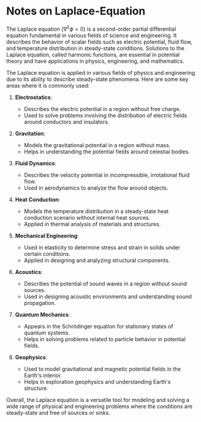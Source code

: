 # Notes on Laplace-Equation

The Laplace equation ($\nabla^2 \phi = 0$) is a second-order partial differential equation fundamental in various fields of science and engineering. It describes the behavior of scalar fields such as electric potential, fluid flow, and temperature distribution in steady-state conditions. Solutions to the Laplace equation, called harmonic functions, are essential in potential theory and have applications in physics, engineering, and mathematics.

The Laplace equation is applied in various fields of physics and engineering due to its ability to describe steady-state phenomena. Here are some key areas where it is commonly used:

1. **Electrostatics**:
   - Describes the electric potential in a region without free charge.
   - Used to solve problems involving the distribution of electric fields around conductors and insulators.

2. **Gravitation**:
   - Models the gravitational potential in a region without mass.
   - Helps in understanding the potential fields around celestial bodies.

3. **Fluid Dynamics**:
   - Describes the velocity potential in incompressible, irrotational fluid flow.
   - Used in aerodynamics to analyze the flow around objects.

4. **Heat Conduction**:
   - Models the temperature distribution in a steady-state heat conduction scenario without internal heat sources.
   - Applied in thermal analysis of materials and structures.

5. **Mechanical Engineering**:
   - Used in elasticity to determine stress and strain in solids under certain conditions.
   - Applied in designing and analyzing structural components.

6. **Acoustics**:
   - Describes the potential of sound waves in a region without sound sources.
   - Used in designing acoustic environments and understanding sound propagation.

7. **Quantum Mechanics**:
   - Appears in the Schrödinger equation for stationary states of quantum systems.
   - Helps in solving problems related to particle behavior in potential fields.

8. **Geophysics**:
   - Used to model gravitational and magnetic potential fields in the Earth's interior.
   - Helps in exploration geophysics and understanding Earth's structure.

Overall, the Laplace equation is a versatile tool for modeling and solving a wide range of physical and engineering problems where the conditions are steady-state and free of sources or sinks.
